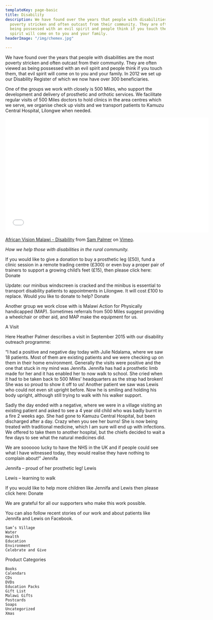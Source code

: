 ```yaml
---
templateKey: page-basic
title: Disability
description: We have found over the years that people with disabilities are the most
  poverty stricken and often outcast from their community. They are often viewed as
  being possessed with an evil spirit and people think if you touch them, that evil
  spirit will come on to you and your family.
headerImage: "/img/chemex.jpg"

---
```

We have found over the years that people with disabilities are the most poverty stricken and often outcast from their community. They are often viewed as being possessed with an evil spirit and people think if you touch them, that evil spirit will come on to you and your family. In 2012 we set up our Disability Register of which we now have over 300 beneficiaries.

One of the groups we work with closely is 500 Miles, who support the development and delivery of prosthetic and orthotic services. We facilitate regular visits of 500 Miles doctors to hold clinics in the area centres which we serve, we organise check up visits and we transport patients to Kamuzu Central Hospital, Lilongwe when needed.

<iframe src="[https://player.vimeo.com/video/161765681](https://player.vimeo.com/video/161765681 "https://player.vimeo.com/video/161765681")" width="640" height="360" frameborder="0" allow="autoplay; fullscreen; picture-in-picture" allowfullscreen></iframe>

<p><a href="[https://vimeo.com/161765681](https://vimeo.com/161765681 "https://vimeo.com/161765681")">African Vision Malawi - Disability</a> from <a href="[https://vimeo.com/sampalmerfilms](https://vimeo.com/sampalmerfilms "https://vimeo.com/sampalmerfilms")">Sam Palmer</a> on <a href="[https://vimeo.com](https://vimeo.com "https://vimeo.com")">Vimeo</a>.</p>

_How we help those with disabilities in the rural community._

If you would like to give a donation to buy a prosthetic leg (£50), fund a clinic session in a remote trading centre (£300) or even buy a proper pair of trainers to support a growing child’s feet (£15), then please click here:
Donate

Update: our minibus windscreen is cracked and the minibus is essential to transport disability patients to appointments in Lilongwe. It will cost £100 to replace. Would you like to donate to help?
Donate

Another group we work close with is Malawi Action for Physically handicapped (MAP). Sometimes referrals from 500 Miles suggest providing a wheelchair or other aid, and MAP make the equipment for us.

A Visit

Here Heather Palmer describes a visit in September 2015 with our disability outreach programme:

“I had a positive and negative day today with Julie Ndalama, where we saw 18 patients. Most of them are existing patients and we were checking up on them in their home environment. Generally the visits were positive and the one that stuck in my mind was Jennifa. Jennifa has had a prosthetic limb made for her and it has enabled her to now walk to school. She cried when it had to be taken back to 500 Miles’ headquarters as the strap had broken! She was so proud to show it off to us! Another patient we saw was Lewis who could not even sit upright before. Now he is smiling and holding his body upright, although still trying to walk with his walker support.

Sadly the day ended with a negative, where we were in a village visiting an existing patient and asked to see a 4 year old child who was badly burnt in a fire 2 weeks ago. She had gone to Kamuzu Central Hospital, but been discharged after a day. Crazy when you see her burns! She is now being treated with traditional medicine, which I am sure will end up with infections. We offered to take them to another hospital, but the chiefs decided to wait a few days to see what the natural medicines did.

We are soooooo lucky to have the NHS in the UK and if people could see what I have witnessed today, they would realise they have nothing to complain about!”
Jennifa

Jennifa – proud of her prosthetic leg!
Lewis

Lewis – learning to walk

If you would like to help more children like Jennifa and Lewis then please click here:
Donate

We are grateful for all our supporters who make this work possible.

You can also follow recent stories of our work and about patients like Jennifa and Lewis on Facebook.

    Sam’s Village
    Water
    Health
    Education
    Environment
    Celebrate and Give

Product Categories

    Books
    Calendars
    CDs
    DVDs
    Education Packs
    Gift List
    Malawi Gifts
    Postcards
    Soaps
    Uncategorized
    Xmas